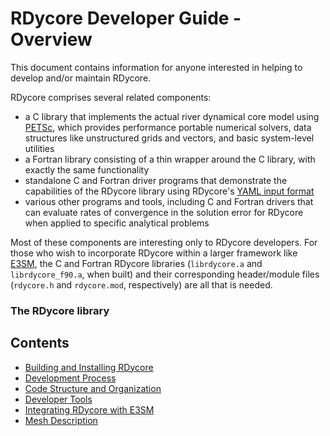 # RDycore Developer Guide - Overview

This document contains information for anyone interested in helping to
develop and/or maintain RDycore.

RDycore compriseѕ several related components:

* a C library that implements the actual river dynamical core model using
  [PETSc](https://petsc.org/release/), which provides performance portable
  numerical solvers, data structures like unstructured grids and vectors,
  and basic system-level utilities
* a Fortran library consisting of a thin wrapper around the C library, with
  exactly the same functionality
* standalone C and Fortran driver programs that demonstrate the capabilities of
  the RDycore library using RDycore's [YAML input format](../common/input.md)
* various other programs and tools, including C and Fortran drivers that
  can evaluate rates of convergence in the solution error for RDycore when
  applied to specific analytical problems

Most of these components are interesting only to RDycore developers. For those
who wish to incorporate RDycore within a larger framework like [E3SM](https://e3sm.org),
the C and Fortran RDycore libraries (`librdycore.a` and `librdycore_f90.a`, when
built) and their corresponding header/module files (`rdycore.h` and `rdycore.mod`,
respectively) are all that is needed.

### The RDycore library

## Contents

* [Building and Installing RDycore](../common/installation.md)
* [Development Process](development.md)
* [Code Structure and Organization](organization.md)
* [Developer Tools](tools.md)
* [Integrating RDycore with E3SM](e3sm.md)
* [Mesh Description](mesh.md)
